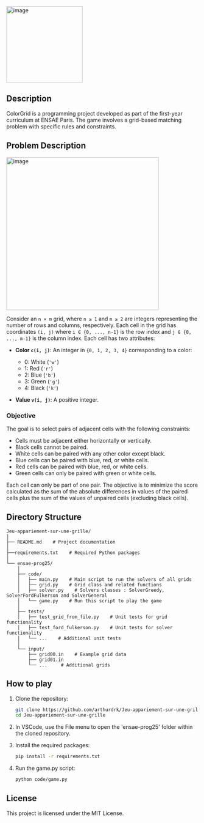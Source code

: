 <img width="200" alt="image" src="https://github.com/user-attachments/assets/536d54e2-bfd8-40b4-919e-80e28ae60b50" />

## Description

ColorGrid is a programming project developed as part of the first-year curriculum at ENSAE Paris. The game involves a grid-based matching problem with specific rules and constraints.

## Problem Description
<img width="400" alt="image" src="https://github.com/user-attachments/assets/f9c45500-ec68-4bea-a53d-b934c7473873" />


Consider an `n × m` grid, where `n ≥ 1` and `m ≥ 2` are integers representing the number of rows and columns, respectively. Each cell in the grid has coordinates `(i, j)` where `i ∈ {0, ..., n-1}` is the row index and `j ∈ {0, ..., m-1}` is the column index. Each cell has two attributes:

- **Color `c(i, j)`**: An integer in `{0, 1, 2, 3, 4}` corresponding to a color:
  - 0: White (`'w'`)
  - 1: Red (`'r'`)
  - 2: Blue (`'b'`)
  - 3: Green (`'g'`)
  - 4: Black (`'k'`)

- **Value `v(i, j)`**: A positive integer.

### Objective

The goal is to select pairs of adjacent cells with the following constraints:

- Cells must be adjacent either horizontally or vertically.
- Black cells cannot be paired.
- White cells can be paired with any other color except black.
- Blue cells can be paired with blue, red, or white cells.
- Red cells can be paired with blue, red, or white cells.
- Green cells can only be paired with green or white cells.

Each cell can only be part of one pair. The objective is to minimize the score calculated as the sum of the absolute differences in values of the paired cells plus the sum of the values of unpaired cells (excluding black cells).

## Directory Structure

```
Jeu-appariement-sur-une-grille/
│
├── README.md    # Project documentation
│
├──requirements.txt    # Required Python packages
│
└── ensae-prog25/
    │
    ├── code/
    │   ├── main.py    # Main script to run the solvers of all grids
    │   ├── grid.py    # Grid class and related functions
    │   ├── solver.py    # Solvers classes : SolverGreedy, SolverFordFulkerson and SolverGeneral
    │   └── game.py    # Run this script to play the game
    │
    ├── tests/
    │   ├── test_grid_from_file.py    # Unit tests for grid functionality
    │   ├── test_ford_fulkerson.py    # Unit tests for solver functionality
    │   └── ...    # Additional unit tests
    │
    └── input/
        ├── grid00.in    # Example grid data
        ├── grid01.in     
        └── ...     # Additional grids

```

## How to play

1. Clone the repository:
   ```bash
   git clone https://github.com/arthurdrk/Jeu-appariement-sur-une-grille.git
   cd Jeu-appariement-sur-une-grille
   ```

2. In VSCode, use the File menu to open the 'ensae-prog25' folder within the cloned repository.

3. Install the required packages:
   ```bash
   pip install -r requirements.txt
   ```

4. Run the game.py script:
   ```bash
   python code/game.py
   ```
   
## License

This project is licensed under the MIT License.
